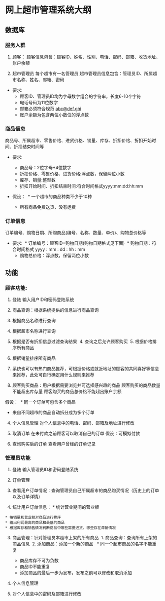 # 网上超市管理系统大纲
## 数据库
### 服务人群
1. 顾客：
顾客信息包含：顾客ID、姓名、性别、电话、密码、邮箱、收货地址、账户余额

2. 超市管理员
每个超市有一名管理员
超市管理员信息包含：管理员ID、所属超市名称、姓名、邮箱、密码

* 要求:
  * 顾客ID、管理员ID均为字母数字组合的字符串，长度6-10个字符
  * 电话号码为11位数字
  * 邮箱必须符合规范 abc@def.ghi
  * 账户余额为包含两位小数位的浮点数

### 商品信息
商品号、所属超市、零售价格、进货价格、销量、库存、折扣价格、折扣开始时间、折扣结束时间等

* 要求:
  * 商品号：2位字母+4位数字
  * 折扣价格、零售价格、进货价格:浮点数，保留两位小数
  * 库存、销量:整型数
  * 折扣开始时间、折扣结束时间:符合时间格式yyyy:mm:dd:hh:mm

* 假设：
  * 一个超市的商品种类不少于10种
  * 所有商品免费送货，没有运费

### 订单信息
订单编号、购物日期、所购商品(编号、名称、数量、单价)、购物总价格等

* 要求:
  * 订单编号：顾客ID+购物日期(购物日期格式见下面)
  * 购物日期：符合时间格式 yyyy : mm : dd : hh : mm
  * 购物总价格：浮点数，保留两位小数

## 功能
### 顾客功能:
1. 登陆
输入用户ID和密码登陆系统

2. 商品查询：根据系统提供的信息进行商品查询
  1. 根据商品名称进行查询
  2. 根据超市名称进行查询
  3. 根据是否有折扣信息过滤查询结果
  4. 查询之后允许顾客购买
  5. 根据价格排序所有商品
  6. 根据销量排序所有商品
  7. 系统也可以有热门商品推荐，可根据价格或就近地址的顾客的共同喜好等信息来推荐，此处可自行确定用什么规则来推荐

3. 顾客购买商品：用户根据需要浏览并可选择感兴趣的商品
顾客购买的商品数量不能超出库存量
顾客购买的商品总价格不能超出账户余额

假设：
  * 同一个订单可包含多个商品
  * 来自不同超市的商品自动拆分成为多个订单

4. 个人信息管理
对个人信息中的电话、密码、邮箱及地址进行修改

5. 取消订单
在未付款之前顾客可以取消自己的订单
假设：可模拟付款

6. 查询购买后的订单
查看用户曾经的订单记录

### 管理员功能

1. 登陆
输入管理员ID和密码登陆系统

2. 订单管理
  1. 查看用户订单情况：查询管理员自己所属超市的商品购买情况（历史上的订单以及订单详情）

  2. 统计用户订单信息：
    * 统计营业期间的营业额
		
    * 按销量和营业额对商品进行排序
    * 输出利润最高的商品和最低的商品
    * 根据库存和销售情况判断商品中哪些需要进货、哪些存在滞销情况

3. 商品管理：针对管理员本超市上架的所有商品
  1. 商品查询：查询所有上架的商品信息
  2. 添加商品：添加一个新的商品
    * 同一个超市商品的名字不能重复	
    * 商品库存不可为负数	
    * 商品ID不能重复	
    * 添加商品的最后一步为发布，发布之前可以修改和取消添加

4. 个人信息管理

5. 对个人信息中的密码及邮箱进行修改
